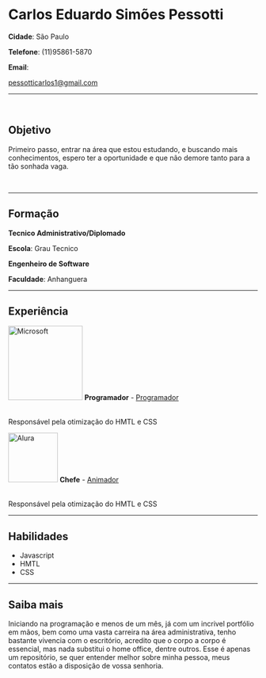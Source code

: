 </head>


<body>
<h1> Carlos Eduardo Simões Pessotti</h1>
<p><strong>Cidade</strong>: São Paulo</p>
<p><strong>Telefone</strong>: (11)95861-5870</p>
<p><strong>Email</strong>:

<a href="mailto:pessotticarlos1@gmail.com" target="_top">pessotticarlos1@gmail.com</a> </p>

<hr size="1">
<br>

<h2>Objetivo</h2>
<p> Primeiro passo, entrar na área que estou estudando, e buscando mais conhecimentos, espero ter a oportunidade e que não demore tanto para a tão sonhada vaga.</p>
<br>
<hr size="1">

<h2>Formação</h2>

<p><strong>Tecnico Administrativo/Diplomado</strong> </p>
  <p><strong>Escola</strong>: Grau Tecnico</p>

<p><strong>Engenheiro de Software</strong> </p>
  <p><strong>Faculdade</strong>: Anhanguera</p> 

<hr size="1">

<h2>Experiência</h2>
<img src="https://tm.ibxk.com.br/2022/01/18/18124657451216.jpg?ims=1120x420" alt="Microsoft" width=150> 

<table> <strong>Programador</strong> - <a href="base.html">Programador</a></table> 


<p> Responsável pela otimização do HMTL e CSS</p>

<img src="https://www.alura.com.br/assets/img/alura-share.1636535197.png" alt="Alura" width=100> 

<table> <strong>Chefe</strong> - <a href="base.html">Animador</a></table> 


<p> Responsável pela otimização do HMTL e CSS</p>

<hr size="1">

<H2>Habilidades</H2>
<ul>
	<li>Javascript</li>
	<li>HMTL</li>
	<li>CSS</li>
</ul>
  
  
<hr size="1">
  
  <h2>Saiba mais</h2>
  <p>Iniciando na programação e menos de um mês, já com um incrivel portfólio em mãos, bem como uma vasta carreira na área administrativa, tenho bastante vivencia com o escritório, acredito que o corpo a corpo é essencial, mas nada substitui o home office, dentre outros. Esse é apenas um repositório, se quer entender melhor sobre minha pessoa, meus contatos estão a disposição de vossa senhoria.


</body


</html>
